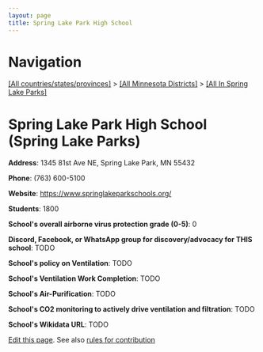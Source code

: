 ```yaml
---
layout: page
title: Spring Lake Park High School
---
```

# Navigation

[[All countries/states/provinces]](../../..) > [[All Minnesota Districts]](../..) > [[All In Spring Lake Parks]](..)

# Spring Lake Park High School (Spring Lake Parks)

**Address**: 1345 81st Ave NE, Spring Lake Park, MN 55432

**Phone**: (763) 600-5100

**Website**: <https://www.springlakeparkschools.org/>

**Students**: 1800

**School's overall airborne virus protection grade (0-5)**: 0

**Discord, Facebook, or WhatsApp group for discovery/advocacy for THIS school**: TODO

**School's policy on Ventilation**: TODO

**School's Ventilation Work Completion**: TODO

**School's Air-Purification**: TODO

**School's CO2 monitoring to actively drive ventilation and filtration**: TODO

**School's Wikidata URL**: TODO


[Edit this page](https://github.com/ventilate-schools/MN/edit/main/./Spring_Lake_Parks/Spring_Lake_Park_High_School.md). See also [rules for contribution](../../../contribution-rules/)